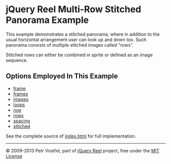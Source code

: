 jQuery Reel Multi-Row Stitched Panorama Example
===============================================

This example demonstrates a stitched panorama, where in addition
to the usual horizontal arrangement user can look up and down too.
Such panorama consists of multiple stitched images called "rows".

Stitched rows can either be combined in sprite or defined
as an image sequence.


Options Employed In This Example
--------------------------------

- [frame](http://reel360.org/reel#frame)
- [frames](http://reel360.org/reel#frames)
- [images](http://reel360.org/reel#images)
- [loops](http://reel360.org/reel#loops)
- [row](http://reel360.org/reel#row)
- [rows](http://reel360.org/reel#rows)
- [spacing](http://reel360.org/reel#spacing)
- [stitched](http://reel360.org/reel#stitched)

See the complete source of [index.html](index.html) for full
implementation.

---
&copy; 2009-2013 Petr Vostřel, part of [jQuery Reel][reel] project, free under the [MIT License][license]



[reel]:http://reel360.org
[license]:https://raw.github.com/introquest/jquery.reel/master/LICENSE.txt
